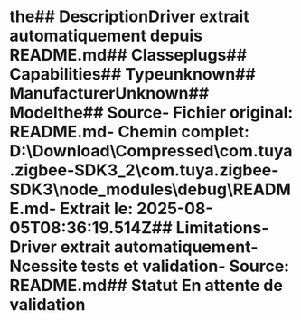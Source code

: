 # the##  DescriptionDriver extrait automatiquement depuis README.md##  Classeplugs##  Capabilities##  Typeunknown##  ManufacturerUnknown##  Modelthe##  Source- **Fichier original**: README.md- **Chemin complet**: D:\Download\Compressed\com.tuya.zigbee-SDK3_2\com.tuya.zigbee-SDK3\node_modules\debug\README.md- **Extrait le**: 2025-08-05T08:36:19.514Z##  Limitations- Driver extrait automatiquement- Ncessite tests et validation- Source: README.md##  Statut En attente de validation